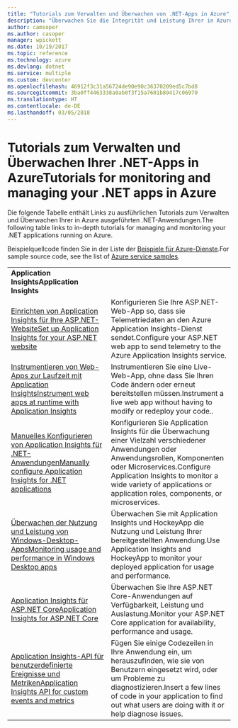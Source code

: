 ```yaml
---
title: "Tutorials zum Verwalten und Überwachen von .NET-Apps in Azure"
description: "Überwachen Sie die Integrität und Leistung Ihrer in Azure ausgeführten .NET-Anwendung und Instrumentierungstelemetriedaten zum Speichern von Informationen über die Art der Verwendung ihrer App durch Benutzer."
author: camsoper
ms.author: casoper
manager: wpickett
ms.date: 10/19/2017
ms.topic: reference
ms.technology: azure
ms.devlang: dotnet
ms.service: multiple
ms.custom: devcenter
ms.openlocfilehash: 46912f3c31a56724de90e90c36370209ed5c7bd8
ms.sourcegitcommit: 3ba0ff4463338a0ab0f3f15a7601b89417c06970
ms.translationtype: HT
ms.contentlocale: de-DE
ms.lasthandoff: 03/05/2018
---
```

# <a name="tutorials-for-monitoring-and-managing-your-net-apps-in-azure"></a><span data-ttu-id="b8d40-103">Tutorials zum Verwalten und Überwachen Ihrer .NET-Apps in Azure</span><span class="sxs-lookup"><span data-stu-id="b8d40-103">Tutorials for monitoring and managing your .NET apps in Azure</span></span>

<span data-ttu-id="b8d40-104">Die folgende Tabelle enthält Links zu ausführlichen Tutorials zum Verwalten und Überwachen Ihrer in Azure ausgeführten .NET-Anwendungen.</span><span class="sxs-lookup"><span data-stu-id="b8d40-104">The following table links to in-depth tutorials for managing and monitoring your .NET applications running on Azure.</span></span> 

<span data-ttu-id="b8d40-105">Beispielquellcode finden Sie in der Liste der [Beispiele für Azure-Dienste](https://azure.microsoft.com/resources/samples/?platform=dotnet).</span><span class="sxs-lookup"><span data-stu-id="b8d40-105">For sample source code, see the list of [Azure service samples](https://azure.microsoft.com/resources/samples/?platform=dotnet).</span></span>

| | |
|---|---|
| <span data-ttu-id="b8d40-106">**Application Insights**</span><span class="sxs-lookup"><span data-stu-id="b8d40-106">**Application Insights**</span></span> ||
| <span data-ttu-id="b8d40-107">[Einrichten von Application Insights für Ihre ASP.NET-Website][1]</span><span class="sxs-lookup"><span data-stu-id="b8d40-107">[Set up Application Insights for your ASP.NET website][1]</span></span> | <span data-ttu-id="b8d40-108">Konfigurieren Sie Ihre ASP.NET-Web-App so, dass sie Telemetriedaten an den Azure Application Insights-Dienst sendet.</span><span class="sxs-lookup"><span data-stu-id="b8d40-108">Configure your ASP.NET web app to send telemetry to the Azure Application Insights service.</span></span> | 
| <span data-ttu-id="b8d40-109">[Instrumentieren von Web-Apps zur Laufzeit mit Application Insights][2]</span><span class="sxs-lookup"><span data-stu-id="b8d40-109">[Instrument web apps at runtime with Application Insights][2]</span></span> | <span data-ttu-id="b8d40-110">Instrumentieren Sie eine Live-Web-App, ohne dass Sie Ihren Code ändern oder erneut bereitstellen müssen.</span><span class="sxs-lookup"><span data-stu-id="b8d40-110">Instrument a live web app without having to modify or redeploy your code..</span></span> | 
| <span data-ttu-id="b8d40-111">[Manuelles Konfigurieren von Application Insights für .NET-Anwendungen][3]</span><span class="sxs-lookup"><span data-stu-id="b8d40-111">[Manually configure Application Insights for .NET applications][3]</span></span> | <span data-ttu-id="b8d40-112">Konfigurieren Sie Application Insights für die Überwachung einer Vielzahl verschiedener Anwendungen oder Anwendungsrollen, Komponenten oder Microservices.</span><span class="sxs-lookup"><span data-stu-id="b8d40-112">Configure Application Insights to monitor a wide variety of applications or application roles, components, or microservices.</span></span> | 
| <span data-ttu-id="b8d40-113">[Überwachen der Nutzung und Leistung von Windows-Desktop-Apps][4]</span><span class="sxs-lookup"><span data-stu-id="b8d40-113">[Monitoring usage and performance in Windows Desktop apps][4]</span></span> | <span data-ttu-id="b8d40-114">Überwachen Sie mit Application Insights und HockeyApp die Nutzung und Leistung Ihrer bereitgestellten Anwendung.</span><span class="sxs-lookup"><span data-stu-id="b8d40-114">Use Application Insights and HockeyApp to monitor your deployed application for usage and performance.</span></span> | 
| <span data-ttu-id="b8d40-115">[Application Insights für ASP.NET Core][5]</span><span class="sxs-lookup"><span data-stu-id="b8d40-115">[Application Insights for ASP.NET Core][5]</span></span> | <span data-ttu-id="b8d40-116">Überwachen Sie Ihre ASP.NET Core-Anwendungen auf Verfügbarkeit, Leistung und Auslastung.</span><span class="sxs-lookup"><span data-stu-id="b8d40-116">Monitor your ASP.NET Core application for availability, performance and usage.</span></span> | 
| <span data-ttu-id="b8d40-117">[Application Insights-API für benutzerdefinierte Ereignisse und Metriken][6]</span><span class="sxs-lookup"><span data-stu-id="b8d40-117">[Application Insights API for custom events and metrics][6]</span></span> | <span data-ttu-id="b8d40-118">Fügen Sie einige Codezeilen in Ihre Anwendung ein, um herauszufinden, wie sie von Benutzern eingesetzt wird, oder um Probleme zu diagnostizieren.</span><span class="sxs-lookup"><span data-stu-id="b8d40-118">Insert a few lines of code in your application to find out what users are doing with it or help diagnose issues.</span></span> | 


[1]: /azure/application-insights/app-insights-asp-net
[2]: /azure/application-insights/app-insights-monitor-performance-live-website-now
[3]: /azure/application-insights/app-insights-windows-services
[4]: /azure/application-insights/app-insights-windows-desktop
[5]: /azure/application-insights/app-insights-asp-net-core
[6]: /azure/application-insights/app-insights-api-custom-events-metrics
